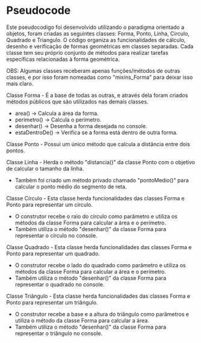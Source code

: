 # Pseudocode
Este pseudocodigo foi desenvolvido utilizando o paradigma orientado a objetos, foram criadas as seguintes classes: Forma, Ponto, Linha, Circulo, Quadrado e Triangulo. 
O código organiza as funcionalidades de cálculo, desenho e verificação de formas geométricas em classes separadas. Cada classe tem seu próprio conjunto de métodos para realizar tarefas específicas relacionadas à forma geométrica. 

OBS: Algumas classes receberam apenas funções/métodos de outras classes, e por isso foram nomeadas como "mixins_Forma" para deixar isso mais claro.

Classe Forma - É a base de todas as outras, e através dela foram criados métodos públicos que são utilizados nas demais classes.
- area() -> Calcula a área da forma.
- perimetro() -> Calcula o perímetro.
- desenhar() -> Desenha a forma desejada no console.
- estaDentroDe() -> Verifica se a forma está dentro de outra forma.

Classe Ponto - Possui um único método que calcula a distância entre dois pontos.

Classe Linha - Herda o método "distancia()" da classe Ponto com o objetivo de calcular o tamanho da linha.
- Também foi criado um método privado chamado "pontoMedio()" para calcular o ponto médio do segmento de reta.

Classe Círculo - Esta classe herda funcionalidades das classes Forma e Ponto para representar um círculo.
- O construtor recebe o raio do círculo como parâmetro e utiliza os métodos da classe Forma para calcular a área e o perímetro.
- Também utiliza o método "desenhar()" da classe Forma para representar o círculo no console.

Classe Quadrado - Esta classe herda funcionalidades das classes Forma e Ponto para representar um quadrado.
- O construtor recebe o lado do quadrado como parâmetro e utiliza os métodos da classe Forma para calcular a área e o perímetro.
- Também utiliza o método "desenhar()" da classe Forma para representar o quadrado no console.

Classe Triângulo - Esta classe herda funcionalidades das classes Forma e Ponto para representar um triângulo.
- O construtor recebe a base e a altura do triângulo como parâmetros e utiliza o método da classe Forma para calcular a área.
- Também utiliza o método "desenhar()" da classe Forma para representar o triângulo no console.